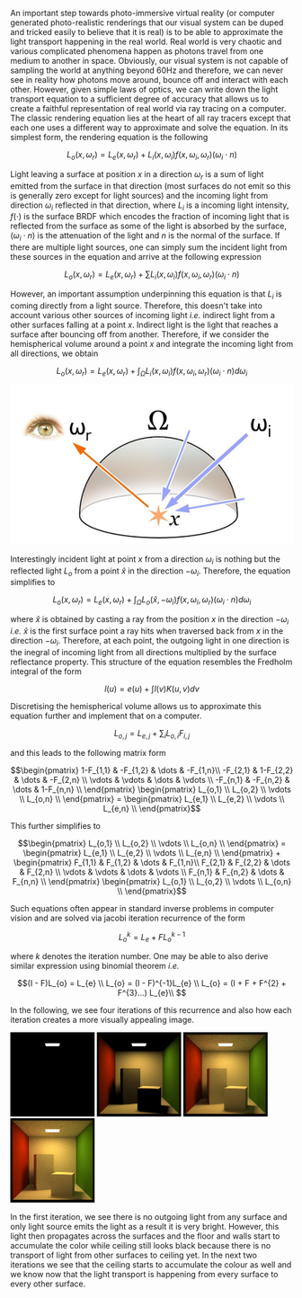 An important step towards photo-immersive virtual reality (or computer generated photo-realistic renderings that our visual system can be duped and tricked easily to believe that it is real) is to be able to approximate the light transport happening in the real world. Real world is very chaotic and various complicated phenomena happen as photons travel from one medium to another in space. Obviously, our visual system is not capable of sampling the world at anything beyond 60Hz and therefore, we can never see in reality how photons move around, bounce off and interact with each other. However, given simple laws of optics, we can write down the light transport equation to a sufficient degree of accuracy that allows us to create a faithful representation of real world via ray tracing on a computer. The classic rendering equation lies at the heart of all ray tracers except that each one uses a different way to approximate and solve the equation. In its simplest form, the rendering equation is the following

$$L_o(x, \omega_r) =  L_{e}(x, \omega_r) + L_i(x, \omega_i) f(x, \omega_i, \omega_r) (\omega_i \cdot n)$$
 
 Light leaving a surface at position $x$ in a direction $\omega_r$ is a sum of light emitted from the surface in that direction (most surfaces do not emit so this is generally zero except for light sources) and the incoming light from direction $\omega_i$ reflected in that direction, where $L_i$ is a incoming light intensity, $f(\cdot)$ is the surface BRDF which encodes the fraction of incoming light that is reflected from the surface as some of the light is absorbed by the surface,  $(\omega_i \cdot n)$ is the attenuation of the light and $n$ is the normal of the surface. If there are multiple light sources, one can simply sum the incident light from these sources in the equation and arrive at the following expression

$$L_o(x, \omega_r) = L_{e}(x, \omega_r) + \sum L_i(x, \omega_i) f(x, \omega_i, \omega_r) (\omega_i \cdot n)$$

However, an important assumption underpinning this equation is that $L_i$ is coming directly from a  light source. Therefore, this doesn't take into account various other sources of incoming light *i.e.* indirect light from a other surfaces falling at a point $x$. Indirect light is the light that reaches a surface after bouncing off from another. Therefore, if we consider the hemispherical volume around a point $x$ and integrate the incoming light from all directions, we obtain

$$L_o(x, \omega_r) = {L_{e}(x, \omega_r)} + \int_{\Omega} L_i(x, \omega_i) f(x, \omega_i, \omega_r) (\omega_i \cdot n) d \omega_{i}$$

![Alt Text](/images/rendering.png) 

Interestingly incident light at point $x$ from a direction $\omega_i$ is nothing but the reflected light $L_o$ from a point $\hat{x}$ in the direction $-\omega_i$. Therefore, the equation simplifies to 

$$L_o(x, \omega_r) = L_{e}(x, \omega_r) + \int_{\Omega} L_o(\hat{x}, -\omega_i) f(x, \omega_i, \omega_r) (\omega_i \cdot n) d \omega_{i}$$

where $\hat{x}$ is obtained by casting a ray from the position $x$ in the direction $-\omega_i$ *i.e.* $\hat{x}$ is the first surface point a ray hits when traversed back from $x$ in the direction $-\omega_i$. Therefore, at each point, the outgoing light in one direction is the inegral of incoming light from all directions multiplied by the surface reflectance property. This structure of the equation resembles the Fredholm integral of the form 

$$l(u) = e(u) + \int l(v) K(u,v) dv$$

Discretising the hemispherical volume allows us to approximate this equation further and implement that on a computer. 

$$L_{o,j} = L_{e,j} + \sum_{i} L_{o,i} F_{i,j}$$ 

and this leads to the following matrix form

$$\begin{pmatrix}
1-F_{1,1} & -F_{1,2} & \dots & -F_{1,n}\\ 
-F_{2,1}  & 1-F_{2,2}  & \dots  & -F_{2,n} \\
\vdots & \vdots & \dots & \vdots \\
-F_{n,1} & -F_{n,2} & \dots & 1-F_{n,n} \\ 
\end{pmatrix}
 \begin{pmatrix} 
 L_{o,1} \\ 
L_{o,2} \\
\vdots \\
L_{o,n} \\
\end{pmatrix} = \begin{pmatrix} 
 L_{e,1} \\ 
L_{e,2} \\
\vdots \\
L_{e,n} \\
\end{pmatrix}$$

This further simplifies to 

$$\begin{pmatrix} 
 L_{o,1} \\ 
L_{o,2} \\
\vdots \\
L_{o,n} \\
\end{pmatrix} = \begin{pmatrix} 
 L_{e,1} \\ 
L_{e,2} \\
\vdots \\
L_{e,n} \\
\end{pmatrix} + \begin{pmatrix}
F_{1,1} & F_{1,2} & \dots & F_{1,n}\\ 
F_{2,1}  & F_{2,2}  & \dots  & F_{2,n} \\
\vdots & \vdots & \dots & \vdots \\
F_{n,1} & F_{n,2} & \dots & F_{n,n} \\ 
\end{pmatrix}
 \begin{pmatrix} 
L_{o,1} \\ 
L_{o,2} \\
\vdots \\
L_{o,n} \\
\end{pmatrix}$$

Such equations often appear in standard inverse problems in computer vision and are solved via jacobi iteration recurrence of the form 

$$L_{o}^{k} = L_{e} + F L_{o}^{k-1}$$

where $k$ denotes the iteration number. One may be able to also derive similar expression using binomial theorem *i.e.*

$$(I - F)L_{o} = L_{e} \\
L_{o} = (I - F)^{-1}L_{e} \\
L_{o} = (I + F + F^{2} + F^{3}...) L_{e}\\
$$


In the following, we see four iterations of this recurrence and also how each iteration creates a more visually appealing image. 

<img src="/images/L_e.png" width="150">
<img src="/images/L_epKL_e.png" width="150">
<img src="/images/L_epKL_epK2L_e.png" width="150">
<img src="/images/L_epKL_epK2L_epK3L_e.png" width="150">

In the first iteration, we see there is no outgoing light from any surface and only light source emits the light as a result it is very bright. However, this light then propagates across the surfaces and the floor and walls start to accumulate the color while ceiling still looks black because there is no transport of light from other surfaces to ceiling yet. In the next two iterations we see that the ceiling starts to accumulate the colour as well and we know now that the light transport is happening from every surface to every other surface.
